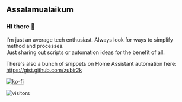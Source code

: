## Assalamualaikum
### Hi there 👋

I'm just an average tech enthusiast. Always look for ways to simplify method and processes.\
Just sharing out scripts or automation ideas for the benefit of all.

There's also a bunch of snippets on Home Assistant automation here:\
https://gist.github.com/zubir2k

[![ko-fi](https://ko-fi.com/img/githubbutton_sm.svg)](https://zbrj.ml/buymecoffee)

![visitors](https://visitor-badge.glitch.me/badge?page_id=zubir2k.zubir2k.visitor-badge)

<!--
**zubir2k/zubir2k** is a ✨ _special_ ✨ repository because its `README.md` (this file) appears on your GitHub profile.

Here are some ideas to get you started:

- 🔭 I’m currently working on ...
- 🌱 I’m currently learning ...
- 👯 I’m looking to collaborate on ...
- 🤔 I’m looking for help with ...
- 💬 Ask me about ...
- 📫 How to reach me: ...
- 😄 Pronouns: ...
- ⚡ Fun fact: ...
-->
